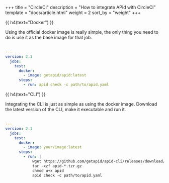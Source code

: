 +++
title = "CircleCI"
description = "How to integrate APId with CircleCI"
template = "docs/article.html"
weight = 2
sort_by = "weight"
+++

{{ h4(text="Docker") }}

Using the official docker image is really simple, the only thing you need to do is use it as the base image for that job.
<br><br>
```yaml
---
version: 2.1
  jobs:
    test:
      docker: 
        - image: getapid/apid:latest
      steps:
        - run: apid check -c path/to/apid.yaml
```

{{ h4(text="CLI") }}

Integrating the CLI is just as simple as using the docker image. Download the latest version of the CLI, make it executable and run it.
<br><br>
```yaml
---
version: 2.1
  jobs:
    test:
      docker: 
        - image: your/image:latest
      steps:
        - run: |
            wget https://github.com/getapid/apid-cli/releases/download/v<version>/apid-<version>-linux-amd64.tar.gz
            tar -xzf apid-*.tzr.gz
            chmod u+x apid
            apid check -c path/to/apid.yaml
```
